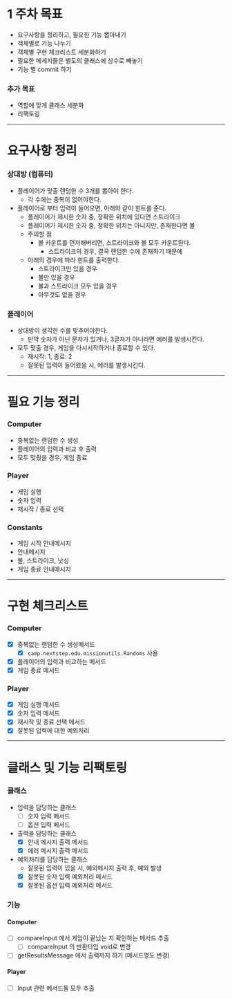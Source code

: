 # 1 주차 목표
- 요구사항을 정리하고, 필요한 기능 뽑아내기
- 객체별로 기능 나누기
- 객체별 구현 체크리스트 세분화하기
- 필요한 메세지들은 별도의 클래스에 상수로 빼놓기
- 기능 별 commit 하기

### 추가 목표
- 역할에 맞게 클래스 세분화
- 리팩토링
---

# 요구사항 정리

### 상대방 (컴퓨터)
- 플레이어가 맞출 랜덤한 수 3개를 뽑아야 한다.
    - 각 수에는 중복이 없어야한다.
- 플레이어로 부터 입력이 들어오면, 아래와 같이 힌트를 준다.
    - 플레이어가 제시한 숫자 중, 정확한 위치에 있다면 스트라이크
    - 플레이어가 제시한 숫자 중, 정확한 위치는 아니지만, 존재한다면 볼
    - 주의할 점
        - 볼 카운트를 먼저해버리면, 스트라이크와 볼 모두 카운트된다.
            - 스트라이크의 경우, 결국 랜덤한 수에 존재하기 때문에
    - 아래의 경우에 따라 힌트를 출력한다.
        - 스트라이크만 있을 경우
        - 볼만 있을 경우
        - 볼과 스트라이크 모두 있을 경우
        - 아무것도 없을 경우

### 플레이어
- 상대방이 생각한 수를 맞추어야한다.
    - 만약 숫자가 아닌 문자가 있거나, 3글자가 아니라면 에러를 발생시킨다.
- 모두 맞출 경우, 게임을 다시시작하거나 종료할 수 있다.
    - 재시작: 1, 종료: 2
    - 잘못된 입력이 들어왔을 시, 에러를 발생시킨다.
---

# 필요 기능 정리

### Computer
- 중복없는 랜덤한 수 생성
- 플레이어의 입력과 비교 후 출력
- 모두 맞췄을 경우, 게임 종료

### Player
- 게임 실행
- 숫자 입력
- 재시작 / 종료 선택

### Constants
- 게임 시작 안내메시지
- 안내메시지
- 볼, 스트라이크, 낫싱
- 게임 종료 안내메시지

---

# 구현 체크리스트

### Computer
- [X] 중복없는 랜덤한 수 생성메서드
    - [X] `camp.nextstep.edu.missionutils.Randoms` 사용
- [X] 플레이어의 입력과 비교하는 메서드
- [X] 게임 종료 메서드

### Player
- [X] 게임 실행 메서드
- [X] 숫자 입력 메서드
- [X] 재시작 및 종료 선택 메서드
- [X] 잘못된 입력에 대한 예외처리

---

# 클래스 및 기능 리팩토링

### 클래스
- 입력을 담당하는 클래스
  - [ ] 숫자 입력 메서드
  - [ ] 옵션 입력 메서드
- 출력을 담당하는 클래스
  - [X] 안내 메시지 출력 메서드
  - [X] 에러 메시지 출력 메서드
- 예외처리를 담당하는 클래스
  - 잘못된 입력이 있을 시, 예외메시지 출력 후, 예외 발생
  - [X] 잘못된 숫자 입력 예외처리 메서드
  - [X] 잘못된 옵션 입력 예외처리 메서드

### 기능
#### Computer
- [ ] compareInput 에서 게임이 끝났는 지 확인하는 메서드 추출
  - [ ] compareInput 의 반환타입 void로 변경
- [ ] getResultsMessage 에서 출력까지 하기 (메서드명도 변경)

#### Player
- [ ] Input 관련 메서드들 모두 추출